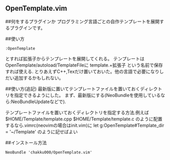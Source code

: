 ## OpenTemplate.vim

##何をするプラグインか
プログラミング言語ごとの自作テンプレートを展開するプラグインです。 

##使い方
````
:OpenTemplate
````
とすれば拡張子からテンプレートを展開してくれる。
テンプレートはOpenTemplate/autoload/TemplateFileに
template.+拡張子
という名前で保存すれば使える.
とりあえずC++,Texだけ置いておいた。他の言語で必要になりしだい追加するかもしれない。

##使い方(追記)
最新版に置いてテンプレートファイルを置いておくディレクトリを指定できるようにした。
まず、最新版にする(NeoBundleを使用しているなら:NeoBundleUpdateなどで).

テンプレートファイルを置いておくディレクトリを指定する方法.例えば
$HOME/Template/template.cpp
$HOME/Template/template.c
のように配置するなら.vimrc(neovimの場合はinit.vim)に
let g:OpenTemplate#Template_dir = '~/Template'
のように記せばよい

##インストール方法 
```
NeoBundle 'chakku000/OpenTemplate.vim'
```
